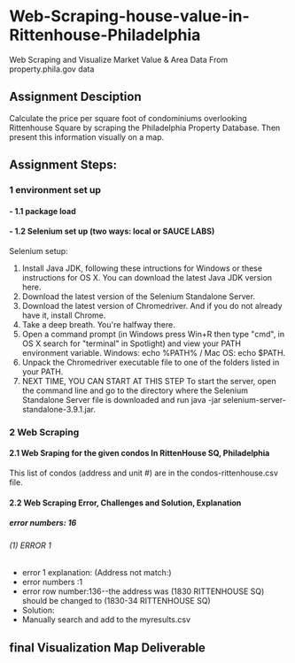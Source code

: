 # Web-Scraping-house-value-in-Rittenhouse-Philadelphia
Web Scraping and Visualize Market Value &amp; Area Data From property.phila.gov data
## Assignment Desciption
Calculate the price per square foot of condominiums overlooking Rittenhouse Square by scraping the Philadelphia Property Database. Then present this information visually on a map.

## Assignment Steps:
### 1 environment set up
#### - 1.1 package load
#### - 1.2 Selenium set up (two ways: local or SAUCE LABS)

 Selenium setup:

1. Install Java JDK, following these intructions for Windows or these instructions for OS X. You can download the latest Java JDK version here.
2. Download the latest version of the Selenium Standalone Server.
3. Download the latest version of Chromedriver. And if you do not already have it, install Chrome.
4. Take a deep breath. You're halfway there.
5. Open a command prompt (in Windows press Win+R then type "cmd", in OS X search for "terminal" in Spotlight) and view your PATH environment variable. Windows: echo %PATH% / Mac OS: echo $PATH.
6. Unpack the Chromedriver executable file to one of the folders listed in your PATH.
7. NEXT TIME, YOU CAN START AT THIS STEP To start the server, open the command line and go to the directory where the Selenium Standalone Server file is downloaded and run java -jar selenium-server-standalone-3.9.1.jar.

### 2 Web Scraping
#### 2.1 Web Sraping for the given condos In RittenHouse SQ, Philadelphia
This list of condos (address and unit #) are in the condos-rittenhouse.csv file.

#### 2.2 Web Scraping Error, Challenges and Solution, Explanation
##### error numbers: 16
###### (1) ERROR 1
- error 1 explanation: (Address not match:)
- error numbers :1
- error row number:136--the address was (1830 RITTENHOUSE SQ) should be changed to (1830-34 RITTENHOUSE SQ)
- Solution:
- Manually search and add to the myresults.csv






## final Visualization Map Deliverable
